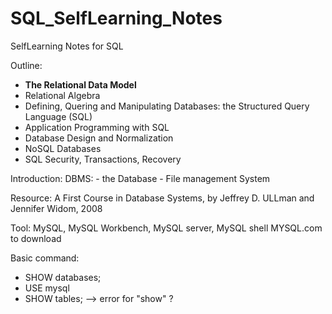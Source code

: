 # SQL_SelfLearning_Notes
SelfLearning Notes for SQL

Outline:



- <b>The Relational Data Model</b>
- Relational Algebra
- Defining, Quering and Manipulating Databases: the Structured Query Language (SQL)
- Application Programming with SQL
- Database Design and Normalization
- NoSQL Databases
- SQL Security, Transactions, Recovery

Introduction:
DBMS: - the Database
      - File management System
      
Resource: A First Course in Database Systems, by Jeffrey D. ULLman and Jennifer Widom, 2008

Tool: MySQL, MySQL Workbench, MySQL server, MySQL shell 
      MYSQL.com to download
      
Basic command:
- SHOW databases;
- USE mysql
- SHOW tables;  --> error for "show" ? 
